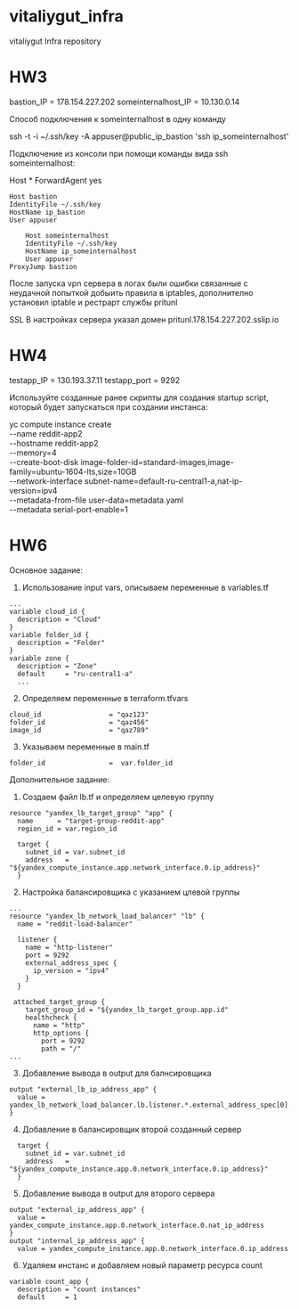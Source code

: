 # vitaliygut_infra
vitaliygut Infra repository

HW3
=========================================
bastion_IP = 178.154.227.202
someinternalhost_IP = 10.130.0.14

Cпособ подключения к someinternalhost в одну команду

ssh -t -i ~/.ssh/key -A appuser@public_ip_bastion 'ssh ip_someinternalhost'


Подключение из консоли при помощи команды вида ssh someinternalhost:


Host *
ForwardAgent yes

	Host bastion
	IdentityFile ~/.ssh/key
	HostName ip_bastion
	User appuser

        Host someinternalhost
        IdentityFile ~/.ssh/key
        HostName ip_someinternalhost
        User appuser
	ProxyJump bastion

После запуска vpn сервера в логах были ошибки связанные с неудачной попыткой добыить правила в iptables, дополнително установил iptable и рестрарт службы pritunl

SSL
В настройках сервера указал домен  pritunl.178.154.227.202.sslip.io

HW4
=========================================

testapp_IP = 130.193.37.11
testapp_port = 9292

Используйте созданные ранее скрипты для
создания startup script, который будет запускаться при создании инстанса:

yc compute instance create \
--name reddit-app2 \
--hostname reddit-app2 \
--memory=4 \
--create-boot-disk image-folder-id=standard-images,image-family=ubuntu-1604-lts,size=10GB \
--network-interface subnet-name=default-ru-central1-a,nat-ip-version=ipv4 \
--metadata-from-file user-data=metadata.yaml \
--metadata serial-port-enable=1

HW6
=========================================
Основное задание:
1. Использование input vars, описываем переменные в variables.tf
```
...
variable cloud_id {
  description = "Cloud"
}
variable folder_id {
  description = "Folder"
}
variable zone {
  description = "Zone"
  default     = "ru-central1-a"
  ...
  ```
2. Определяем переменные в terraform.tfvars
```
cloud_id                 = "qaz123"
folder_id                = "qaz456"
image_id                 = "qaz789"
```
3. Указываем переменные в main.tf
```
folder_id                =  var.folder_id
```
Дополнительное задание:

1. Создаем файл lb.tf и определяем целевую группу
```
resource "yandex_lb_target_group" "app" {
  name      = "target-group-reddit-app"
  region_id = var.region_id

  target {
    subnet_id = var.subnet_id
    address   = "${yandex_compute_instance.app.network_interface.0.ip_address}"
  }
```

2. Настройка балансировщика с указанием цлевой группы
```
...
resource "yandex_lb_network_load_balancer" "lb" {
  name = "reddit-load-balancer"

  listener {
    name = "http-listener"
    port = 9292
    external_address_spec {
      ip_version = "ipv4"
    }
  }

 attached_target_group {
    target_group_id = "${yandex_lb_target_group.app.id"
	healthcheck {
      name = "http"
      http_options {
        port = 9292
        path = "/"
...
```
3. Добавление вывода в output для балнсировщика
```
output "external_lb_ip_address_app" {
  value = yandex_lb_network_load_balancer.lb.listener.*.external_address_spec[0].*.address
}
```
4. Добавление в балансировщик второй созданный сервер
```
  target {
    subnet_id = var.subnet_id
    address   = "${yandex_compute_instance.app.0.network_interface.0.ip_address}"
  }
```
5. Добавление вывода в output для второго сервера
```
output "external_ip_address_app" {
  value = yandex_compute_instance.app.0.network_interface.0.nat_ip_address
}
output "internal_ip_address_app" {
  value = yandex_compute_instance.app.0.network_interface.0.ip_address
```
6. Удаляем инстанс и добавляем новый параметр ресурса  count
```
variable count_app {
  description = "count instances"
  default     = 1
```
